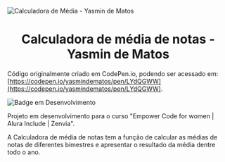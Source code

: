 ![Calculadora de Média - Yasmin de Matos](https://user-images.githubusercontent.com/98225965/193301675-4b5e06eb-319d-401d-bc15-c4afa59685cd.png)

<h1 align="center"> Calculadora de média de notas - Yasmin de Matos </h1>

Código originalmente criado em CodePen.io, podendo ser acessado em: [https://codepen.io/yasmindematos/pen/LYdQGWW](https://codepen.io/yasmindematos/pen/LYdQGWW).

![Badge em Desenvolvimento](http://img.shields.io/static/v1?label=STATUS&message=EM%20DESENVOLVIMENTO&color=GREEN&style=for-the-badge)

Projeto em desenvolvimento para o curso "Empower Code for women | Alura Include | Zenvia". 

A Calculadora de média de notas tem a função de calcular as médias de notas de diferentes bimestres e apresentar o resultado da média dentre todo o ano.
